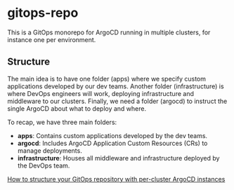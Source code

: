 # gitops-repo

This is a GitOps monorepo for ArgoCD running in multiple clusters, for instance one per environment.
 
## Structure

The main idea is to have one folder (apps) where we specify custom applications developed by our dev teams. Another folder (infrastructure) is where DevOps engineers will work, deploying infrastructure and middleware to our clusters. Finally, we need a folder (argocd) to instruct the single ArgoCD about what to deploy and where.

To recap, we have three main folders:

- **apps**: Contains custom applications developed by the dev teams.
- **argocd**: Includes ArgoCD Application Custom Resources (CRs) to manage deployments.
- **infrastructure**: Houses all middleware and infrastructure deployed by the DevOps team.

[How to structure your GitOps repository with per-cluster ArgoCD instances](https://medium.com/@paolocarta_it/how-to-structure-your-gitops-repository-with-per-cluster-argocd-instances-b65bcc937322)


